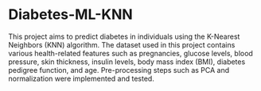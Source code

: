 # Diabetes-ML-KNN
This project aims to predict diabetes in individuals using the K-Nearest Neighbors (KNN) algorithm. The dataset used in this project contains various health-related features such as pregnancies, glucose levels, blood pressure, skin thickness, insulin levels, body mass index (BMI), diabetes pedigree function, and age. Pre-processing steps such as PCA and normalization were implemented and tested.
